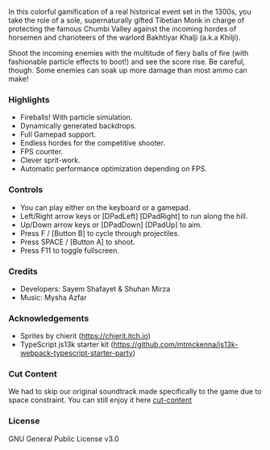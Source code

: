 In this colorful gamification of a real historical event set in the 1300s, you take the role of a sole, supernaturally gifted Tibetian Monk in charge of protecting the famous Chumbi Valley against the incoming hordes of horsemen and charioteers of the warlord Bakhtiyar Khalji (a.k.a Khilji).

Shoot the incoming enemies with the multitude of fiery balls of fire (with fashionable particle effects to boot!) and see the score rise. Be careful, though. Some enemies can soak up more damage than most ammo can make!

### Highlights
- Fireballs! With particle simulation.
- Dynamically generated backdrops.
- Full Gamepad support.
- Endless hordes for the competitive shooter.
- FPS counter.
- Clever sprit-work.
- Automatic performance optimization depending on FPS.

### Controls
- You can play either on the keyboard or a gamepad.
- Left/Right arrow keys or [DPadLeft] [DPadRight] to run along the hill.
- Up/Down arrow keys or [DPadDown] [DPadUp] to aim.
- Press F / [Button B] to cycle through projectiles.
- Press SPACE / [Button A] to shoot.
- Press F11 to toggle fullscreen.

### Credits
- Developers: Sayem Shafayet & Shuhan Mirza
- Music: Mysha Azfar

### Acknowledgements
- Sprites by chierit (<https://chierit.itch.io>)
- TypeScript js13k starter kit (<https://github.com/mtmckenna/js13k-webpack-typescript-starter-party>)

### Cut Content
We had to skip our original soundtrack made specifically to the game due to space constraint. You can still enjoy it here [cut-content](https://github.com/iShafayet/khiljis-folly-js13k/cut-content)

### License
GNU General Public License v3.0
